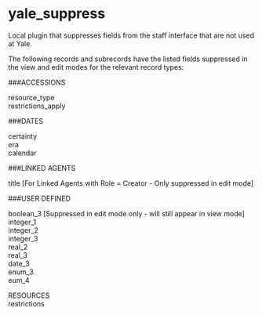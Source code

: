 # yale_suppress
Local plugin that suppresses fields from the staff interface that are not used at Yale.

The following records and subrecords have the listed fields suppressed in the view and edit modes for the relevant record types:

###ACCESSIONS  

resource_type   
restrictions_apply

###DATES  

certainty  
era  
calendar  

###LINKED AGENTS  

title [For Linked Agents with Role = Creator - Only suppressed in edit mode]

###USER DEFINED  

boolean_3 [Suppressed in edit mode only - will still appear in view mode]  
integer_1  
integer_2  
integer_3  
real_2  
real_3  
date_3  
enum_3  
eum_4  

RESOURCES  
restrictions
